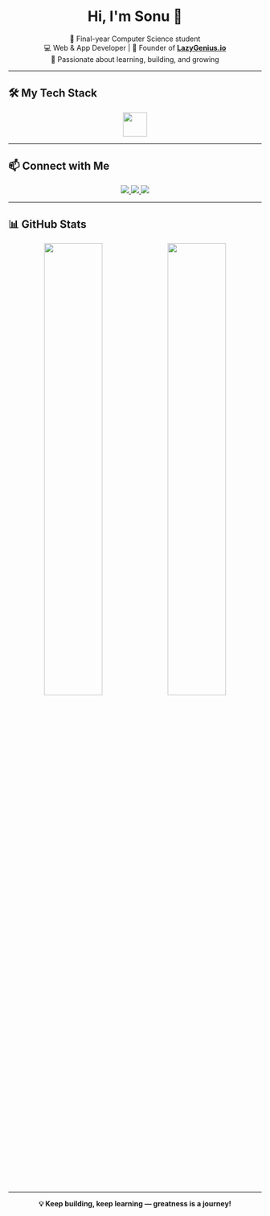 <h1 align="center">Hi, I'm Sonu 👋</h1>

<p align="center">
  🚀 Final-year Computer Science student <br>
  💻 Web & App Developer | 🎯 Founder of <b><a href="https://lazygenius-hq.netlify.app" target="_blank">LazyGenius.io</a></b> <br>
  🧠 Passionate about learning, building, and growing <br>
</p>

---

## 🛠 My Tech Stack

<p align="center">
  <img src="https://skillicons.dev/icons?i=html,css,js,react,nodejs,python,c,git,vscode" height="48" />
</p>

---

## 📫 Connect with Me

<p align="center">
  <a href="https://instagram.com/sonuyadavonline" target="_blank">
    <img src="https://img.shields.io/badge/Instagram-E4405F?style=for-the-badge&logo=instagram&logoColor=white" />
  </a>
  <a href="https://linkedin.com/in/yourusername" target="_blank">
    <img src="https://img.shields.io/badge/LinkedIn-0077B5?style=for-the-badge&logo=linkedin&logoColor=white" />
  </a>
  <a href="mailto:yourname@gmail.com">
    <img src="https://img.shields.io/badge/Gmail-D14836?style=for-the-badge&logo=gmail&logoColor=white" />
  </a>
</p>

---

## 📊 GitHub Stats

<p align="center">
  <img src="https://github-readme-stats.vercel.app/api?username=sonuyadavonline18&show_icons=true&theme=radical&hide_border=true" width="48%" />
  <img src="https://github-readme-stats.vercel.app/api/top-langs/?username=sonuyadavonline18&layout=compact&theme=radical&hide_border=true" width="48%" />
</p>

---

<p align="center"><b>💡 Keep building, keep learning — greatness is a journey!</b></p>
